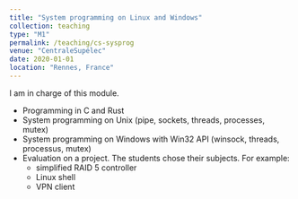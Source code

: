 ```yaml
---
title: "System programming on Linux and Windows"
collection: teaching
type: "M1"
permalink: /teaching/cs-sysprog
venue: "CentraleSupélec"
date: 2020-01-01
location: "Rennes, France"
---
```


I am in charge of this module.
- Programming in C and Rust
- System programming on Unix (pipe, sockets, threads, processes, mutex)
- System programming on Windows with Win32 API (winsock, threads, processus, mutex)
- Evaluation on a project. The students chose their subjects. For example:
  - simplified RAID 5 controller
  - Linux shell
  - VPN client

